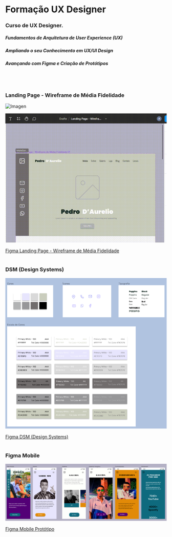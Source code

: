 # Formação UX Designer

### Curso de UX Designer. 

##### Fundamentos de Arquitetura de User Experience (UX)
#####  Ampliando o seu Conhecimento em UX/UI Design  
#####  Avançando com Figma e Criação de Protótipos 
<br>
<br>

### Landing Page - Wireframe de Média Fidelidade
 
![Imagen](https://github.com/PaulaSena/FormacaoUXDesigner/blob/main/LandingPage-WireframeM%C3%A9diaFidelidade02.PNG?raw=true "Imagen de uma Landing Page para músico")


![Gif](https://github.com/PaulaSena/FormacaoUXDesigner/blob/main/Apresenta%C3%A7%C3%A3oWireframeGIFF.gif?raw=true "Gif Mini video de apresentação da Landing Page") 



[Figma Landing Page - Wireframe de Média Fidelidade](https://www.figma.com/file/gfFv3dGpTB1XIPl7wRZrwg/Landing-Page---Wireframe-de-M%C3%A9dia-Fidelidade-01-(GitHub)?type=design&node-id=0%3A1&mode=design&t=x7ypW8fXYbJQRimn-1 "Figma")
<br>
<br>

### DSM (Design Systems)

![Imagen](https://github.com/PaulaSena/FormacaoUXDesigner/blob/main/Cores.PNG?raw=true "Imagen do DSM (Desing Systems")


[Figma DSM (Design Systems)](https://www.figma.com/file/gfFv3dGpTB1XIPl7wRZrwg/Landing-Page---Wireframe-de-M%C3%A9dia-Fidelidade-01-(GitHub)?type=design&node-id=0%3A1&mode=design&t=x7ypW8fXYbJQRimn-1](https://www.figma.com/file/lNem4Eb3rLObbOqVyzT9tb/Landing-Page---DSM?type=design&node-id=7%3A218&mode=design&t=gjHt5QmGw0nNAOsL-1)https://www.figma.com/file/lNem4Eb3rLObbOqVyzT9tb/Landing-Page---DSM?type=design&node-id=7%3A218&mode=design&t=gjHt5QmGw0nNAOsL-1 "Figma")
<br>
<br>

### Figma Mobile

![Imagen](https://github.com/PaulaSena/FormacaoUXDesigner/blob/main/Prot%C3%B3tipo.PNG?raw=true  "Imagen do Protótipo no Figma")

[Figma Mobile Protótipo](https://www.figma.com/proto/KXPNXKYPqKrx7rFMvgQrNV/Landing-Page---DSM-(Copy)?type=design&node-id=443-589&t=GPUU0ZlnHdPVZYIq-1&scaling=min-zoom&page-id=443%3A365&starting-point-node-id=443%3A589&mode=design)
